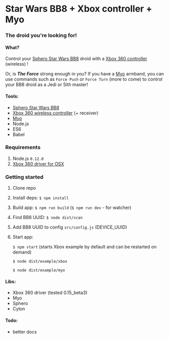 # Star Wars BB8 + Xbox controller + Myo
### The droid you're looking for!

#### What?
Control your [Sphero Star Wars BB8](http://www.sphero.com/starwars) droid with a [Xbox 360 controller](http://www.xbox.com/xbox-360/accessories/controllers/wireless-controller) (wireless) !

Or, is ***The Force*** strong enough in you? If you have a [Myo](http://myo.com) armband, you can use commands such as `Force Push` or `Force Turn` (more to come) to control your BB8 droid as a Jedi or Sith master!

#### Tools:
- [Sphero Star Wars BB8](http://www.sphero.com/starwars)
- [Xbox 360 wireless controller](http://www.xbox.com/xbox-360/accessories/controllers/wireless-controller) (+ receiver)
- [Myo](http://myo.com)
- Node.js
- ES6
- Babel

### Requirements
1. Node.js `0.12.0`
2. [Xbox 360 driver for OSX](https://github.com/360Controller/360Controller)

### Getting started
1. Clone repo
2. Install deps: `$ npm install`
3. Build app: `$ npm run build` (`$ npm run dev` - for watcher)
3. Find BB8 UUID: `$ node dist/scan`
4. Add BB8 UUID to config `src/config.js` (DEVICE_UUID)
5. Start app:

    `$ npm start` (starts Xbox example by default and can be restarted on demand)
    
    `$ node dist/example/xbox`
    
    `$ node dist/example/myo`

#### Libs:
- Xbox 360 driver (tested 0.15_beta3)
- Myo
- Sphero
- Cylon

#### Todo:
- better docs
